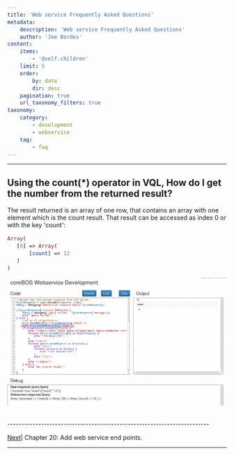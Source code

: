 ```yaml
---
title: 'Web service Frequently Asked Questions'
metadata:
    description: 'Web service Frequently Asked Questions'
    author: 'Joe Bordes'
content:
    items:
        - '@self.children'
    limit: 5
    order:
        by: date
        dir: desc
    pagination: true
    url_taxonomy_filters: true
taxonomy:
    category:
        - development
        - webservice
    tag:
        - faq
---
```

---

## Using the count(*) operator in VQL, How do I get the number from the returned result?

<div class="notices blue">
The result returned is an array of one row, that contains an array with one element which is the count result. That result can be accessed as index 0 or with the key 'count':
</div>

```php
Array(
   [0] => Array(
       [count] => 12
   )
)
```
![](webservicecount.png?width=100%)

<br>
------------------------------------------------------------------------

[Next](http://localhost/coreBOSDocumentation/configuration-tools/webservice-development/manual/addws)| Chapter 20: Add web service end points.


------------------------------------------------------------------------